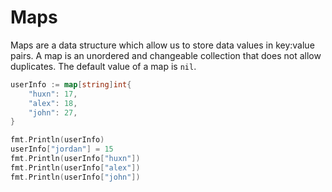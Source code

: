 # Maps

Maps are a data structure which allow us to store data values in key:value pairs.
A map is an unordered and changeable collection that does not allow duplicates.
The default value of a map is `nil`.

```go
userInfo := map[string]int{
    "huxn": 17,
    "alex": 18,
    "john": 27,
}

fmt.Println(userInfo)
userInfo["jordan"] = 15
fmt.Println(userInfo["huxn"])
fmt.Println(userInfo["alex"])
fmt.Println(userInfo["john"])
```
